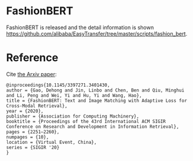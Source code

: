 # FashionBERT

FashionBERT is released and the detail information is shown https://github.com/alibaba/EasyTransfer/tree/master/scripts/fashion_bert.

# Reference

Cite [the Arxiv paper](https://arxiv.org/abs/2005.09801):

```
@inproceedings{10.1145/3397271.3401430,
author = {Gao, Dehong and Jin, Linbo and Chen, Ben and Qiu, Minghui and Li, Peng and Wei, Yi and Hu, Yi and Wang, Hao},
title = {FashionBERT: Text and Image Matching with Adaptive Loss for Cross-Modal Retrieval},
year = {2020},
publisher = {Association for Computing Machinery},
booktitle = {Proceedings of the 43rd International ACM SIGIR Conference on Research and Development in Information Retrieval},
pages = {2251–2260},
numpages = {10},
location = {Virtual Event, China},
series = {SIGIR '20}
}
```
